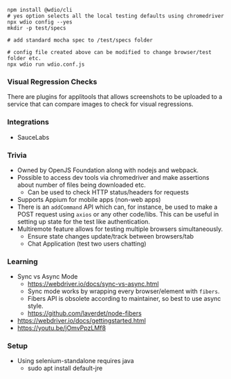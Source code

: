 ```
npm install @wdio/cli
# yes option selects all the local testing defaults using chromedriver
npx wdio config --yes
mkdir -p test/specs

# add standard mocha spec to /test/specs folder

# config file created above can be modified to change browser/test folder etc.
npx wdio run wdio.conf.js
```

### Visual Regression Checks
There are plugins for applitools that allows screenshots to be uploaded to
a service that can compare images to check for visual regressions.

### Integrations
- SauceLabs

### Trivia
- Owned by OpenJS Foundation along with nodejs and webpack.
- Possible to access dev tools via chromedriver and make assertions about
  number of files being downloaded etc.
  - Can be used to check HTTP status/headers for requests
- Supports Appium for mobile apps (non-web apps)
- There is an `addCommand` API which can, for instance, be used to make
  a POST request using `axios` or any other code/libs. This can be useful
  in setting up state for the test like authentication.
- Multiremote feature allows for testing multiple browsers simultaneously.
  - Ensure state changes update/track between browsers/tab
  - Chat Application (test two users chatting)

### Learning
- Sync vs Async Mode
  - https://webdriver.io/docs/sync-vs-async.html
  - Sync mode works by wrapping every browser/element with `fibers`.
  - Fibers API is obsolete according to maintainer, so best to use async style.
  - https://github.com/laverdet/node-fibers
- https://webdriver.io/docs/gettingstarted.html
- https://youtu.be/jOmvPpzLMf8

### Setup
- Using selenium-standalone requires java
  - sudo apt install default-jre
